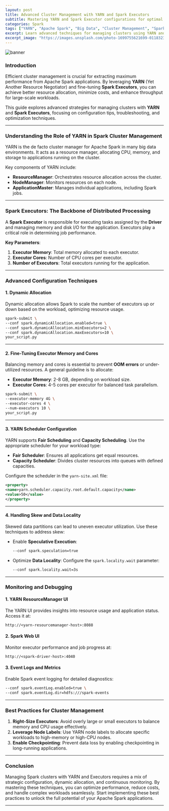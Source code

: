 ```yaml
---
layout: post
title: Advanced Cluster Management with YARN and Spark Executors
subtitle: Mastering YARN and Spark Executor configurations for optimal cluster utilization.
categories: Spark
tags: ["YARN", "Apache Spark", "Big Data", "Cluster Management", "Spark Executors"]
excerpt: Learn advanced techniques for managing clusters using YARN and Spark Executors to maximize resource efficiency and application performance.
excerpt_image: "https://images.unsplash.com/photo-1699755621699-011832314a9c"
---
```

![banner](https://images.unsplash.com/photo-1699755621699-011832314a9c)

### Introduction

Efficient cluster management is crucial for extracting maximum performance from Apache Spark applications. By leveraging **YARN** (Yet Another Resource Negotiator) and fine-tuning **Spark Executors**, you can achieve better resource allocation, minimize costs, and enhance throughput for large-scale workloads.

This guide explores advanced strategies for managing clusters with **YARN** and **Spark Executors**, focusing on configuration tips, troubleshooting, and optimization techniques.

---

### Understanding the Role of YARN in Spark Cluster Management

YARN is the de facto cluster manager for Apache Spark in many big data environments. It acts as a resource manager, allocating CPU, memory, and storage to applications running on the cluster.

Key components of YARN include:

- **ResourceManager**: Orchestrates resource allocation across the cluster.
- **NodeManager**: Monitors resources on each node.
- **ApplicationMaster**: Manages individual applications, including Spark jobs.

---

### Spark Executors: The Backbone of Distributed Processing

A **Spark Executor** is responsible for executing tasks assigned by the **Driver** and managing memory and disk I/O for the application. Executors play a critical role in determining job performance.

**Key Parameters**:
1. **Executor Memory**: Total memory allocated to each executor.
2. **Executor Cores**: Number of CPU cores per executor.
3. **Number of Executors**: Total executors running for the application.

---

### Advanced Configuration Techniques

#### 1. **Dynamic Allocation**

Dynamic allocation allows Spark to scale the number of executors up or down based on the workload, optimizing resource usage.

```bash
spark-submit \
--conf spark.dynamicAllocation.enabled=true \
--conf spark.dynamicAllocation.minExecutors=2 \
--conf spark.dynamicAllocation.maxExecutors=10 \
your_script.py
```

---

#### 2. **Fine-Tuning Executor Memory and Cores**

Balancing memory and cores is essential to prevent **OOM errors** or under-utilized resources. A general guideline is to allocate:
- **Executor Memory**: 2-8 GB, depending on workload size.
- **Executor Cores**: 4-5 cores per executor for balanced task parallelism.

```bash
spark-submit \
--executor-memory 4G \
--executor-cores 4 \
--num-executors 10 \
your_script.py
```

---

#### 3. **YARN Scheduler Configuration**

YARN supports **Fair Scheduling** and **Capacity Scheduling**. Use the appropriate scheduler for your workload type:

- **Fair Scheduler**: Ensures all applications get equal resources.
- **Capacity Scheduler**: Divides cluster resources into queues with defined capacities.

Configure the scheduler in the `yarn-site.xml` file:

```xml
<property>
<name>yarn.scheduler.capacity.root.default.capacity</name>
<value>50</value>
</property>
```

---

#### 4. **Handling Skew and Data Locality**

Skewed data partitions can lead to uneven executor utilization. Use these techniques to address skew:

- Enable **Speculative Execution**:
  ```bash
  --conf spark.speculation=true
  ```

- Optimize **Data Locality**:
  Configure the `spark.locality.wait` parameter:
  ```bash
  --conf spark.locality.wait=3s
  ```

---

### Monitoring and Debugging

#### 1. **YARN ResourceManager UI**
The YARN UI provides insights into resource usage and application status. Access it at:
```
http://<yarn-resourcemanager-host>:8088
```

#### 2. **Spark Web UI**
Monitor executor performance and job progress at:
```
http://<spark-driver-host>:4040
```

#### 3. **Event Logs and Metrics**
Enable Spark event logging for detailed diagnostics:
```bash
--conf spark.eventLog.enabled=true \
--conf spark.eventLog.dir=hdfs:///spark-events
```

---

### Best Practices for Cluster Management

1. **Right-Size Executors**: Avoid overly large or small executors to balance memory and CPU usage effectively.
2. **Leverage Node Labels**: Use YARN node labels to allocate specific workloads to high-memory or high-CPU nodes.
3. **Enable Checkpointing**: Prevent data loss by enabling checkpointing in long-running applications.

---

### Conclusion

Managing Spark clusters with YARN and Executors requires a mix of strategic configuration, dynamic allocation, and continuous monitoring. By mastering these techniques, you can optimize performance, reduce costs, and handle complex workloads seamlessly. Start implementing these best practices to unlock the full potential of your Apache Spark applications.

---

